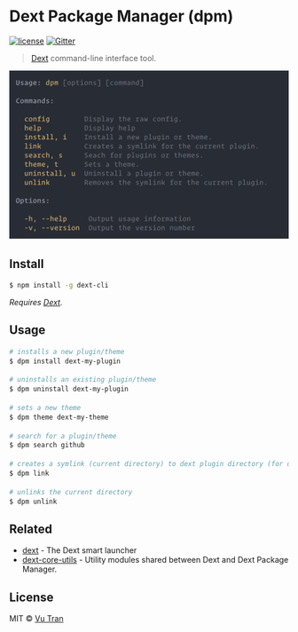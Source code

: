 # Dext Package Manager (dpm)

[![license](https://img.shields.io/github/license/vutran/dext-cli.svg?maxAge=2592000&style=flat-square)](LICENSE) [![Gitter](https://img.shields.io/gitter/room/nwjs/nw.js.svg?style=flat-square)](https://gitter.im/dext-app/Lobby)

> [Dext](https://github.com/vutran/dext) command-line interface tool.

![](screenshot.png?raw=true)

## Install

```bash
$ npm install -g dext-cli
```

_Requires [Dext](https://github.com/DextApp/dext)._

## Usage

```bash
# installs a new plugin/theme
$ dpm install dext-my-plugin

# uninstalls an existing plugin/theme
$ dpm uninstall dext-my-plugin

# sets a new theme
$ dpm theme dext-my-theme

# search for a plugin/theme
$ dpm search github

# creates a symlink (current directory) to dext plugin directory (for development)
$ dpm link

# unlinks the current directory
$ dpm unlink
```

## Related

* [dext](https://github.com/DextApp/dext) - The Dext smart launcher
* [dext-core-utils](https://github.com/DextApp/dext-core-utils) - Utility modules shared between Dext and Dext Package Manager.

## License

MIT © [Vu Tran](https://github.com/vutran/)
